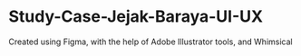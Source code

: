 # Study-Case-Jejak-Baraya-UI-UX
Created using Figma, with the help of Adobe Illustrator tools, and Whimsical
